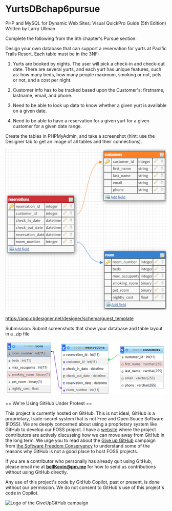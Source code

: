 # YurtsDBchap6pursue

PHP and MySQL for Dynamic Web Sites: Visual QuickPro Guide (5th Edition)
Written by Larry Ullman

Complete the following from the 6th chapter's Pursue section:

Design your own database that can support a reservation for yurts at Pacific Trails Resort. Each table must be in the 3NF:

1. Yurts are booked by nights. The user will pick a check-in and check-out date. There are several yurts, and each yurt has unique features, such as: how many beds, how many people maximum, smoking or not, pets or not, and a cost per night.

2. Customer info has to be tracked based upon the Customer's: firstname, lastname, email, and phone.

3. Need to be able to look up data to know whether a given yurt is available on a given date.

4. Need to be able to have a reservation for a given yurt for a given customer for a given date range.

Create the tables in PHPMyAdmin, and take a screenshot (hint: use the Designer tab to get an image of all tables and their connections).

![p](https://github.com/bell-kevin/YurtsDBchap6pursue/blob/main/yurts.PNG)

https://app.dbdesigner.net/designer/schema/guest_template

Submission: Submit screenshots that show your database and table layout in a .zip file

![o](https://github.com/bell-kevin/YurtsDBchap6pursue/blob/main/diagram2.PNG)

== We're Using GitHub Under Protest ==

This project is currently hosted on GitHub.  This is not ideal; GitHub is a
proprietary, trade-secret system that is not Free and Open Souce Software
(FOSS).  We are deeply concerned about using a proprietary system like GitHub
to develop our FOSS project. I have a [website](https://bellKevin.me) where the
project contributors are actively discussing how we can move away from GitHub
in the long term.  We urge you to read about the [Give up GitHub](https://GiveUpGitHub.org) campaign 
from [the Software Freedom Conservancy](https://sfconservancy.org) to understand some of the reasons why GitHub is not 
a good place to host FOSS projects.

If you are a contributor who personally has already quit using GitHub, please
email me at **bellKevin@pm.me** for how to send us contributions without
using GitHub directly.

Any use of this project's code by GitHub Copilot, past or present, is done
without our permission.  We do not consent to GitHub's use of this project's
code in Copilot.

![Logo of the GiveUpGitHub campaign](https://sfconservancy.org/img/GiveUpGitHub.png)

